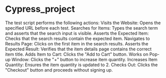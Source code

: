 # Cypress_project
The test script performs the following actions:
Visits the Website: Opens the specified URL before each test.
Searches for Items: Types the search term and asserts that the search input is visible.
Asserts the Expected Item: Checks that the search results contain the expected item.
Navigates to Results Page: Clicks on the first item in the search results.
Asserts the Expected Result: Verifies that the item details page contains the correct item title.
Adds Item to Cart: Clicks the "Add to Cart" button.
Works on Pop-up Window: Clicks the "+" button to increase item quantity.
Increases Item Quantity: Ensures the item quantity is updated to 2.
Checks Out: Clicks the "Checkout" button and proceeds without signing up.
